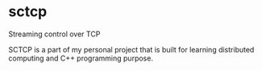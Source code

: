 sctcp
=====

Streaming control over TCP

SCTCP is a part of my personal project that is built for learning distributed computing and C++ programming purpose.
